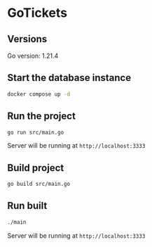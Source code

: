 # GoTickets

## Versions

Go version: 1.21.4

## Start the database instance

```bash
docker compose up -d
```

## Run the project

```bash
go run src/main.go

```

Server will be running at `http://localhost:3333`

## Build project

```bash
go build src/main.go

```

## Run built

```bash
./main

```

Server will be running at `http://localhost:3333`
